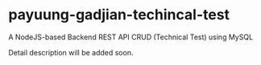 # payuung-gadjian-techincal-test
A NodeJS-based Backend REST API CRUD (Technical Test) using MySQL

Detail description will be added soon.
